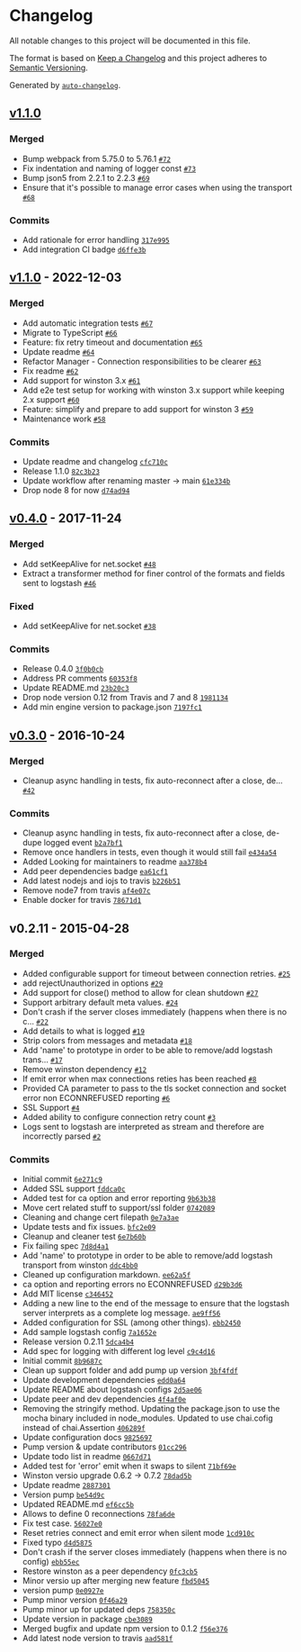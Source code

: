 # Changelog

All notable changes to this project will be documented in this file.

The format is based on [Keep a Changelog](https://keepachangelog.com/en/1.0.0/)
and this project adheres to [Semantic Versioning](https://semver.org/spec/v2.0.0.html).

Generated by [`auto-changelog`](https://github.com/CookPete/auto-changelog).

## [v1.1.0](https://github.com/jaakkos/winston-logstash/compare/v1.1.0...v1.1.0)

### Merged

- Bump webpack from 5.75.0 to 5.76.1 [`#72`](https://github.com/jaakkos/winston-logstash/pull/72)
- Fix indentation and naming of logger const [`#73`](https://github.com/jaakkos/winston-logstash/pull/73)
- Bump json5 from 2.2.1 to 2.2.3 [`#69`](https://github.com/jaakkos/winston-logstash/pull/69)
- Ensure that it's possible to manage error cases when using the transport [`#68`](https://github.com/jaakkos/winston-logstash/pull/68)

### Commits

- Add rationale for error handling [`317e995`](https://github.com/jaakkos/winston-logstash/commit/317e99572cacfdac18e1e74d48ba05251ff202b3)
- Add integration CI badge [`d6ffe3b`](https://github.com/jaakkos/winston-logstash/commit/d6ffe3bf269b9e3ad77fef9bb2723e8f45cd2315)

## [v1.1.0](https://github.com/jaakkos/winston-logstash/compare/v0.4.0...v1.1.0) - 2022-12-03

### Merged

- Add automatic integration tests [`#67`](https://github.com/jaakkos/winston-logstash/pull/67)
- Migrate to TypeScript [`#66`](https://github.com/jaakkos/winston-logstash/pull/66)
- Feature: fix retry timeout and documentation [`#65`](https://github.com/jaakkos/winston-logstash/pull/65)
- Update readme [`#64`](https://github.com/jaakkos/winston-logstash/pull/64)
- Refactor Manager - Connection responsibilities to be clearer [`#63`](https://github.com/jaakkos/winston-logstash/pull/63)
- Fix readme [`#62`](https://github.com/jaakkos/winston-logstash/pull/62)
- Add support for winston 3.x [`#61`](https://github.com/jaakkos/winston-logstash/pull/61)
- Add e2e test setup for working with winston 3.x support while keeping 2.x support [`#60`](https://github.com/jaakkos/winston-logstash/pull/60)
- Feature: simplify and prepare to add support for winston 3 [`#59`](https://github.com/jaakkos/winston-logstash/pull/59)
- Maintenance work [`#58`](https://github.com/jaakkos/winston-logstash/pull/58)

### Commits

- Update readme and changelog [`cfc710c`](https://github.com/jaakkos/winston-logstash/commit/cfc710cb75a4b30666bf66b118455d737176b4f5)
- Release 1.1.0 [`82c3b23`](https://github.com/jaakkos/winston-logstash/commit/82c3b23a0ca4ae0ddb3476e5cdf94ebdc4800f16)
- Update workflow after renaming master -&gt; main [`61e334b`](https://github.com/jaakkos/winston-logstash/commit/61e334be764dec12ac6a2e95959b2d31460bb562)
- Drop node 8 for now [`d74ad94`](https://github.com/jaakkos/winston-logstash/commit/d74ad94345fb5893809c0293c449bbbca222b361)

## [v0.4.0](https://github.com/jaakkos/winston-logstash/compare/v0.3.0...v0.4.0) - 2017-11-24

### Merged

- Add setKeepAlive for net.socket [`#48`](https://github.com/jaakkos/winston-logstash/pull/48)
- Extract a transformer method for finer control of the formats and fields sent to logstash [`#46`](https://github.com/jaakkos/winston-logstash/pull/46)

### Fixed

- Add setKeepAlive for net.socket [`#38`](https://github.com/jaakkos/winston-logstash/issues/38)

### Commits

- Release 0.4.0 [`3f0b0cb`](https://github.com/jaakkos/winston-logstash/commit/3f0b0cb2056576807753354b5ba20ece074d0234)
- Address PR comments [`60353f8`](https://github.com/jaakkos/winston-logstash/commit/60353f8fcd3947ace3eb2c56bfe31d9db205b2c9)
- Update README.md [`23b20c3`](https://github.com/jaakkos/winston-logstash/commit/23b20c30f9c48a2db81b868f5122872d3bb2e854)
- Drop node version 0.12 from Travis and 7 and 8 [`1981134`](https://github.com/jaakkos/winston-logstash/commit/198113480b061746d3e91c5be9fa0a3ff3bfde68)
- Add min engine version to package.json [`7197fc1`](https://github.com/jaakkos/winston-logstash/commit/7197fc10de6b2e9a656297ec380b216570e74359)

## [v0.3.0](https://github.com/jaakkos/winston-logstash/compare/v0.2.11...v0.3.0) - 2016-10-24

### Merged

- Cleanup async handling in tests, fix auto-reconnect after a close, de… [`#42`](https://github.com/jaakkos/winston-logstash/pull/42)

### Commits

- Cleanup async handling in tests, fix auto-reconnect after a close, de-dupe logged event [`b2a7bf1`](https://github.com/jaakkos/winston-logstash/commit/b2a7bf149d18ae7963db634e89a301162f960828)
- Remove once handlers in tests, even though it would still fail [`e434a54`](https://github.com/jaakkos/winston-logstash/commit/e434a5440b60b49b2d76fbdb2e12d1bdcb62ec4c)
- Added Looking for maintainers to readme [`aa378b4`](https://github.com/jaakkos/winston-logstash/commit/aa378b490eef948a39e3c3316c080621991260a1)
- Add peer dependencies badge [`ea61cf1`](https://github.com/jaakkos/winston-logstash/commit/ea61cf1d4b2f61cb0ba0faef65a1e56c066e242b)
- Add latest nodejs and iojs to travis [`b226b51`](https://github.com/jaakkos/winston-logstash/commit/b226b514ef1ed9ddd39ce702059c1bdccc38517e)
- Remove node7 from travis [`af4e07c`](https://github.com/jaakkos/winston-logstash/commit/af4e07ca04808790696f172b7d9f2a41bc74e71f)
- Enable docker for travis [`78671d1`](https://github.com/jaakkos/winston-logstash/commit/78671d1f768e199e16d529e173863d7c285833c1)

## v0.2.11 - 2015-04-28

### Merged

- Added configurable support for timeout between connection retries. [`#25`](https://github.com/jaakkos/winston-logstash/pull/25)
- add rejectUnauthorized in options [`#29`](https://github.com/jaakkos/winston-logstash/pull/29)
- Add support for close() method to allow for clean shutdown [`#27`](https://github.com/jaakkos/winston-logstash/pull/27)
- Support arbitrary default meta values. [`#24`](https://github.com/jaakkos/winston-logstash/pull/24)
- Don't crash if the server closes immediately (happens when there is no c... [`#22`](https://github.com/jaakkos/winston-logstash/pull/22)
- Add details to what is logged [`#19`](https://github.com/jaakkos/winston-logstash/pull/19)
- Strip colors from messages and metadata [`#18`](https://github.com/jaakkos/winston-logstash/pull/18)
- Add 'name' to prototype in order to be able to remove/add logstash trans... [`#17`](https://github.com/jaakkos/winston-logstash/pull/17)
- Remove winston dependency [`#12`](https://github.com/jaakkos/winston-logstash/pull/12)
- If emit error when max connections reties has been reached [`#8`](https://github.com/jaakkos/winston-logstash/pull/8)
- Provided CA parameter to pass to the tls socket connection and socket error non ECONNREFUSED reporting [`#6`](https://github.com/jaakkos/winston-logstash/pull/6)
- SSL Support [`#4`](https://github.com/jaakkos/winston-logstash/pull/4)
- Added ability to configure connection retry count [`#3`](https://github.com/jaakkos/winston-logstash/pull/3)
- Logs sent to logstash are interpreted as stream and therefore are incorrectly parsed [`#2`](https://github.com/jaakkos/winston-logstash/pull/2)

### Commits

- Initial commit [`6e271c9`](https://github.com/jaakkos/winston-logstash/commit/6e271c9a4292ea0aa97ebd76154a7a177d5a72da)
- Added SSL support [`fddca0c`](https://github.com/jaakkos/winston-logstash/commit/fddca0cdb4b684e7f7bc801572421ce6ee644601)
- Added test for ca option and error reporting [`9b63b38`](https://github.com/jaakkos/winston-logstash/commit/9b63b384e9275d352813eabba39dc569105c3b33)
- Move cert related stuff to support/ssl folder [`0742089`](https://github.com/jaakkos/winston-logstash/commit/0742089bb2f7b460449db9ad88c47b8332e4e603)
- Cleaning and change cert filepath [`0e7a3ae`](https://github.com/jaakkos/winston-logstash/commit/0e7a3aef83dfc459e3d19eb9a7d4632c2fc71422)
- Update tests and fix issues. [`bfc2e09`](https://github.com/jaakkos/winston-logstash/commit/bfc2e092067341a48e40318e7f9bcf4d07671677)
- Cleanup and cleaner test [`6e7b60b`](https://github.com/jaakkos/winston-logstash/commit/6e7b60b9a7f223929345dd43b43a4351b3fff8a4)
- Fix failing spec [`7d8d4a1`](https://github.com/jaakkos/winston-logstash/commit/7d8d4a13a809c719d8d280a639ac519f2d946868)
- Add 'name' to prototype in order to be able to remove/add logstash transport from winston [`ddc4bb0`](https://github.com/jaakkos/winston-logstash/commit/ddc4bb08e73432669db68b86eaf61ec7c19bbcf7)
- Cleaned up configuration markdown. [`ee62a5f`](https://github.com/jaakkos/winston-logstash/commit/ee62a5face98d1e4de75b68035cc7f0fd9d6516c)
- ca option and reporting errors no ECONNREFUSED [`d29b3d6`](https://github.com/jaakkos/winston-logstash/commit/d29b3d62d03c9fa20110b2d599b4ed0898cae8d0)
- Add MIT license [`c346452`](https://github.com/jaakkos/winston-logstash/commit/c346452e118adc08840750db739db4aa8431f97e)
- Adding a new line to the end of the message to ensure that the logstash server interprets as a complete log message. [`ae9ff56`](https://github.com/jaakkos/winston-logstash/commit/ae9ff5668a774b7599e4245c02d00c8286c6cffd)
- Added configuration for SSL (among other things). [`ebb2450`](https://github.com/jaakkos/winston-logstash/commit/ebb2450a712558c4cb93fa30e4be3e9629862dcf)
- Add sample logstash config [`7a1652e`](https://github.com/jaakkos/winston-logstash/commit/7a1652e0ca33ea42b25d836c159085507f385cf5)
- Release version 0.2.11 [`5dca4b4`](https://github.com/jaakkos/winston-logstash/commit/5dca4b41347ff8ba5a28d9c6ddf949a751b5847b)
- Add spec for logging with different log level [`c9c4d16`](https://github.com/jaakkos/winston-logstash/commit/c9c4d160b47e6246d1d42427d4244157bfff5bc0)
- Initial commit [`8b9687c`](https://github.com/jaakkos/winston-logstash/commit/8b9687c1d7c9c37cccda6c269bfc44001d5b0272)
- Clean up support folder and add pump up version [`3bf4fdf`](https://github.com/jaakkos/winston-logstash/commit/3bf4fdf8e8151fa3c312da5a853f048e42b87794)
- Update development dependencies [`edd0a64`](https://github.com/jaakkos/winston-logstash/commit/edd0a644c1d74cef6fa2b6f4078dcc420b3c7240)
- Update README about logstash configs [`2d5ae06`](https://github.com/jaakkos/winston-logstash/commit/2d5ae06b5ebc28119424400fa6684b45345a28c2)
- Update peer and dev dependencies [`4f4af0e`](https://github.com/jaakkos/winston-logstash/commit/4f4af0ed82c0e9b5880b29df87754fd5a12630c7)
- Removing the stringify method.  Updating the package.json to use the mocha binary included in node_modules. Updated to use chai.cofig instead of chai.Assertion [`406289f`](https://github.com/jaakkos/winston-logstash/commit/406289f3021912e2980d91b3e51b94445a89d16e)
- Update configuration docs [`9825697`](https://github.com/jaakkos/winston-logstash/commit/9825697f498ed9976db998352db53ef61e35fd2b)
- Pump version & update contributors [`01cc296`](https://github.com/jaakkos/winston-logstash/commit/01cc296c014fa40313f0f33be68a54a6a19ae3ff)
- Update todo list in readme [`0667d71`](https://github.com/jaakkos/winston-logstash/commit/0667d714df20c046b883dfe6eb5da2d4fab947c7)
- Added test for 'error' emit when it swaps to silent [`71bf69e`](https://github.com/jaakkos/winston-logstash/commit/71bf69e576740f30f2ecb86f141ed670407aad21)
- Winston versio upgrade 0.6.2 -&gt; 0.7.2 [`78dad5b`](https://github.com/jaakkos/winston-logstash/commit/78dad5b34ba90f7841e8897274011e83ecb7ff70)
- Update readme [`2887301`](https://github.com/jaakkos/winston-logstash/commit/2887301c1f5f30b3e88e4c07371d25f98ec6c055)
- Version pump [`be54d9c`](https://github.com/jaakkos/winston-logstash/commit/be54d9c325e0ffec53bc12d57cf35f7085011ad4)
- Updated README.md [`ef6cc5b`](https://github.com/jaakkos/winston-logstash/commit/ef6cc5be585ec08236502fcf252bb466350c0edd)
- Allows to define 0 reconnections [`78fa6de`](https://github.com/jaakkos/winston-logstash/commit/78fa6de27f38fc97951647a42ab75b9dbe75f589)
- Fix test case. [`56027e0`](https://github.com/jaakkos/winston-logstash/commit/56027e0bb8f6357e4c0bcae47bf6ece816080d28)
- Reset retries connect and emit error when silent mode [`1cd910c`](https://github.com/jaakkos/winston-logstash/commit/1cd910c9170d37544a03e3a02d05aea32dfc0e83)
- Fixed typo [`d4d5875`](https://github.com/jaakkos/winston-logstash/commit/d4d5875be35b6ce4915f9150536868d185b03789)
- Don't crash if the server closes immediately (happens when there is no config) [`ebb55ec`](https://github.com/jaakkos/winston-logstash/commit/ebb55eccc4c2d5845370a66e5cbae44530e199a4)
- Restore winston as a peer dependency [`0fc3cb5`](https://github.com/jaakkos/winston-logstash/commit/0fc3cb5482d3706948b38f696fd8c05e64969f54)
- Minor versio up after merging new feature [`fbd5045`](https://github.com/jaakkos/winston-logstash/commit/fbd504592c3fe268cd00b2ea94a4c154650c27eb)
- version pump [`0e0927e`](https://github.com/jaakkos/winston-logstash/commit/0e0927e6c09ef792b7d38a19181da91c11e2fb0b)
- Pump minor version [`0f46a29`](https://github.com/jaakkos/winston-logstash/commit/0f46a29c659045697115cac6b79d03daf8fec8eb)
- Pump minor up for updated deps [`758350c`](https://github.com/jaakkos/winston-logstash/commit/758350c47b92aad8b3bcd065b8cedbfa6587f90a)
- Update version in package [`cbe3089`](https://github.com/jaakkos/winston-logstash/commit/cbe3089e9eae02c1c0db3e56cc0ef268df4c2931)
- Merged bugfix and update npm version to 0.1.2 [`f56e376`](https://github.com/jaakkos/winston-logstash/commit/f56e376d46dc116fee1aa60bc8b9efce928d835c)
- Add latest node version to travis [`aad581f`](https://github.com/jaakkos/winston-logstash/commit/aad581f00d2326e8fea8e2d7280fecb65e0ff836)
